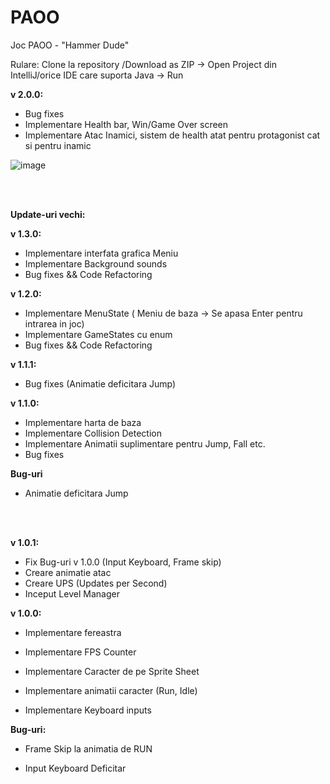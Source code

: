 # PAOO

Joc PAOO - "Hammer Dude"

Rulare: Clone la repository /Download as ZIP -> Open Project din IntelliJ/orice IDE care suporta Java -> Run


<strong>v 2.0.0:</strong>

- Bug fixes
- Implementare Health bar, Win/Game Over screen
- Implementare Atac Inamici, sistem de health atat pentru protagonist cat si pentru inamic


![image](https://user-images.githubusercontent.com/80321803/162629250-38dbdb86-1e3a-4492-a4bb-0054807fce47.png)


<br></br>

<strong>Update-uri vechi:</strong>

<strong>v 1.3.0:</strong>

- Implementare interfata grafica Meniu
- Implementare Background sounds
- Bug fixes && Code Refactoring

<strong>v 1.2.0:</strong>

- Implementare MenuState ( Meniu de baza -> Se apasa Enter pentru intrarea in joc)
- Implementare GameStates cu enum 
- Bug fixes && Code Refactoring

<strong>v 1.1.1:</strong>

- Bug fixes (Animatie deficitara Jump)

<strong>v 1.1.0:</strong>

- Implementare harta de baza 
- Implementare Collision Detection
- Implementare Animatii suplimentare pentru Jump, Fall etc.
- Bug fixes

<strong>Bug-uri</strong>
- Animatie deficitara Jump

<br></br>


<strong>v 1.0.1:</strong>

- Fix Bug-uri v 1.0.0 (Input Keyboard, Frame skip)
- Creare animatie atac
- Creare UPS (Updates per Second)
- Inceput Level Manager

<strong>v 1.0.0:</strong>

- Implementare fereastra

- Implementare FPS Counter

- Implementare Caracter de pe Sprite Sheet

- Implementare animatii caracter (Run, Idle)

- Implementare Keyboard inputs


<b>Bug-uri:</b> 

- Frame Skip la animatia de RUN

- Input Keyboard Deficitar
         
